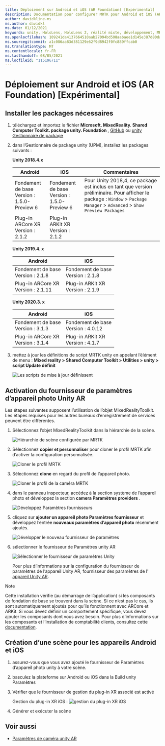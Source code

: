 ```yaml
---
title: Déploiement sur Android et iOS (AR Foundation) [Expérimental]
description: Documentation pour configurer MRTK pour Android et iOS (ARFoundation) dans Unity
author: davidkline-ms
ms.author: davidkl
ms.date: 01/12/2021
keywords: unity, HoloLens, HoloLens 2, réalité mixte, développement, MRTK, ar Core, ar Kit, ios, ios, Android, ar Foundation
ms.openlocfilehash: 109241da4137664510aab27094bd508aabaee1d145e387d80da9df259dc730a1
ms.sourcegitcommit: a1c086aa83d381129e62f9d8942f0fc889ffcab0
ms.translationtype: MT
ms.contentlocale: fr-FR
ms.lasthandoff: 08/05/2021
ms.locfileid: "115196711"
---
```

# <a name="deploying-to-android-and-ios-ar-foundation-experimental"></a>Déploiement sur Android et iOS (AR Foundation) [Expérimental]

## <a name="install-required-packages"></a>Installer les packages nécessaires

1. téléchargez et importez le fichier **Microsoft. MixedReality. Shared Computer Toolkit. package unity. Foundation** , [GitHub](https://github.com/microsoft/MixedRealityToolkit-Unity/releases/) ou [unity Gestionnaire de package](../configuration/usingupm.md)

1. dans l’Gestionnaire de package unity (UPM), installez les packages suivants :

    **Unity 2018.4.x**

    | **Android** | **iOS** | Commentaires |
    | --- | --- | --- |
    | Fondement de base  <br/> Version : 1.5.0-Preview 6 | Fondement de base  <br/> Version : 1.5.0-Preview 6 | Pour Unity 2018,4, ce package est inclus en tant que version préliminaire. Pour afficher le package : `Window` > `Package Manager` > `Advanced` > `Show Preview Packages` |
    | Plug-in ARCore XR <br/> Version : 2.1.2 | Plug-in ARKit XR <br/> Version : 2.1.2 | |

    **Unity 2019.4. x**

    | **Android** | **iOS** |
    | --- | --- |
    | Fondement de base  <br/> Version : 2.1.8 |  Fondement de base  <br/> Version : 2.1.8 |
    | Plug-in ARCore XR <br/> Version : 2.1.11 | Plug-in ARKit XR <br/> Version : 2.1.9 |

    **Unity 2020.3. x**

    | **Android** | **iOS** |
    | --- | --- |
    | Fondement de base  <br/> Version : 3.1.3 |  Fondement de base  <br/> Version : 4.0.12 |
    | Plug-in ARCore XR <br/> Version : 3.1.4 | Plug-in ARKit XR <br/> Version : 4.1.7 |

1. mettez à jour les définitions de script MRTK unity en appelant l’élément de menu : **Mixed reality > Shared Computer Toolkit > Utilities > unity > script Update définit**

    ![Les scripts de mise à jour définissent](../features/images/UpdateScriptingDefineUnityAR.png)


## <a name="enabling-the-unity-ar-camera-settings-provider"></a>Activation du fournisseur de paramètres d’appareil photo Unity AR

Les étapes suivantes supposent l’utilisation de l’objet MixedRealityToolkit. Les étapes requises pour les autres bureaux d’enregistrement de services peuvent être différentes.

1. Sélectionnez l’objet MixedRealityToolkit dans la hiérarchie de la scène.

    ![Hiérarchie de scène configurée par MRTK](../features/images/MRTK_ConfiguredHierarchy.png)

1. Sélectionnez **copier et personnaliser** pour cloner le profil MRTK afin d’activer la configuration personnalisée.

    ![Cloner le profil MRTK](../features/images/camera-system/CloneProfileARFoundation.png)

1. Sélectionnez **clone** en regard du profil de l’appareil photo.

    ![Cloner le profil de la caméra MRTK](../features/images/camera-system/CloneCameraProfileARFoundation.png)

1. dans le panneau inspecteur, accédez à la section système de l’appareil photo et développez la section **camera Paramètres providers** .

    ![Développez Paramètres fournisseurs](../features/images/camera-system/ExpandProviders.png)

1. cliquez sur **ajouter un appareil photo Paramètres fournisseur** et développez l’entrée **nouveaux paramètres d’appareil photo** récemment ajoutés.

    ![Développer le nouveau fournisseur de paramètres](../features/images/camera-system/ExpandNewProvider.png)

1. sélectionner le fournisseur de Paramètres unity AR

    ![Sélectionner le fournisseur de paramètres Unity](../features/images/camera-system/SelectUnityArSettings.png)

    Pour plus d’informations sur la configuration du fournisseur de paramètres de l’appareil Unity AR, fournisseur des paramètres de l' [appareil Unity AR](../features/camera-system/unity-ar-camera-settings.md).

> [!NOTE]
> Cette installation vérifie (au démarrage de l’application) si les composants de fondation de base se trouvent dans la scène. Si ce n’est pas le cas, ils sont automatiquement ajoutés pour qu’ils fonctionnent avec ARCore et ARKit.
> Si vous devez définir un comportement spécifique, vous devez ajouter les composants dont vous avez besoin.
> Pour plus d’informations sur les composants et l’installation de comptabilité clients, consultez cette [documentation](https://docs.unity3d.com/Packages/com.unity.xr.arfoundation@2.2/manual/index.html#samples).

## <a name="building-a-scene-for-android-and-ios-devices"></a>Création d’une scène pour les appareils Android et iOS

1. assurez-vous que vous avez ajouté le fournisseur de Paramètres d’appareil photo unity à votre scène.

1. basculez la plateforme sur Android ou iOS dans la Build unity Paramètres

1. Vérifier que le fournisseur de gestion du plug-in XR associé est activé

    Gestion du plug-in XR iOS :  ![ gestion du plug-in XR iOS](../features/images/XRManagementiOS.png)

1. Générer et exécuter la scène

## <a name="see-also"></a>Voir aussi

- [Paramètres de caméra unity AR](../features/camera-system/unity-ar-camera-settings.md)
